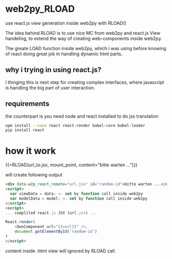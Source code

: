 # web2py_RLOAD
use react.js view generation inside web2py with RLOAD()

The idea behind RLOAD is to use nice MC from web2py and react.js View handeling, to extend the way of creating web-components inside web2py. 

The greate LOAD function inside web2py, which i was using before knowing of react doing great job in handling dynamic html parts. 

## why i trying in using react.js? 
I thinging this is next step for creating complex interfaces, where javascript is handling the big part of user interaction. 

## requirements
the counterpart is you need node and react installed to do jsx translation
```bash
npm install --save react react-render babel-core babel-loader
pip install react
```
# how it work

{{=RLOAD(url_to.jsx, mount_point, content="bitte warten ...")}}

will create following output

```html
<div data-w2p_react_remote="url.jsx" id="random-id">bitte warten ...</div>
<script>
  var viewData = data; <- set by function call inside web2py
  var modelData = model; <- set by function call inside web2py
</script>
<script>
... compliled react.js JSX (url.jsx) ...

React.render(
	<OwnComponent url="{{=url}}" />,
	document.getElementById('random-id')
)
</script>
 ```

content inside .html view will ignored by RLOAD call.
